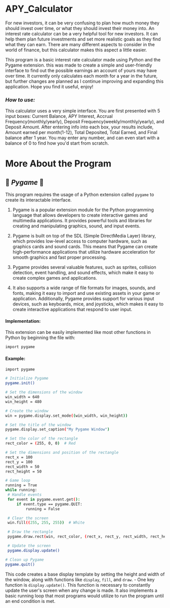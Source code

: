 # APY_Calculator
For new investors, it can be very confusing to plan how much money they should invest over time, or what they should invest their money into. An interest rate calculator can be a very helpful tool for new investors. It can help them plan future investments and set more realistic goals as they find what they can earn. There are many different aspects to consider in the world of finance, but this calculator makes this aspect a little easier. 
    
This program is a basic interest rate calculator made using Python and the Pygame extension. this was made to create a simple and user-friendly interface to find out the possible earnings an account of yours may have over time. It currently only calculates each month for a year in the future, but further changes are planned as I continue improving and expanding this application. Hope you find it useful, enjoy!

### <align center> *_How to use:_* ###
This calculator uses a very simple interface. You are first presented with 5 input boxes: Current Balance, APY Interest, Accrual Frequency(monthly/yearly), Deposit Frequency(weekly/monthly/yearly), and Deposit Amount. After entering info into each box, your results include, Amount earned per month(1-12), Total Deposited, Total Earned, and Final balance after 1 year. You may enter any number, and can even start with a balance of 0 to find how you'd start from scratch.


# More About the Program 

  ## 🔧 _Pygame_ 🔧
  This program requires the usage of a Python extension called  `pygame` to create its interactable interface.
  
  1. Pygame is a popular extension module for the Python programming language that allows developers to create interactive games and multimedia applications. It provides powerful tools and libraries for creating and manipulating graphics, sound, and input events.

  2. Pygame is built on top of the SDL (Simple DirectMedia Layer) library, which provides low-level access to computer hardware, such as graphics cards and sound cards. This means that Pygame can create high-performance applications that utilize hardware acceleration for smooth graphics and fast proper processing.

  3. Pygame provides several valuable features, such as sprites, collision detection, event handling, and sound effects, which make it easy to create complex games and applications.

  4. It also supports a wide range of file formats for images, sounds, and fonts, making it easy to import and use existing assets in your game or application. Additionally, Pygame provides support for various input devices, such as keyboards, mice, and joysticks, which makes it easy to create interactive applications that respond to user input.

  #### Implementation:
  This extension can be easily implemented like most other functions in Python by beginning the file with:
  
  ```bash
import pygame
```
  #### Example:
   ```bash
  import pygame

# Initialize Pygame
pygame.init()

# Set the dimensions of the window
win_width = 640
win_height = 480

# Create the window
win = pygame.display.set_mode((win_width, win_height))

# Set the title of the window
pygame.display.set_caption("My Pygame Window")

# Set the color of the rectangle
rect_color = (255, 0, 0)  # Red

# Set the dimensions and position of the rectangle
rect_x = 100
rect_y = 100
rect_width = 50
rect_height = 50

# Game loop
running = True
while running:
    # Handle events
    for event in pygame.event.get():
        if event.type == pygame.QUIT:
            running = False

    # Clear the screen
    win.fill((255, 255, 255))  # White

    # Draw the rectangle
    pygame.draw.rect(win, rect_color, (rect_x, rect_y, rect_width, rect_height))

    # Update the screen
    pygame.display.update()

# Clean up Pygame
pygame.quit()

```
  This code creates a base display template by setting the height and width of the window, along with functions like `display`, `fill`, and `draw`. 
    - One key function is `display.update()`. This function is necessary to constantly update the user's screen when any change is made.
  It also implements a basic running loop that most programs would utilize to run the program until an end condition is met.
